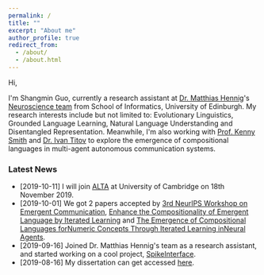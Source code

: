 ```yaml
---
permalink: /
title: ""
excerpt: "About me"
author_profile: true
redirect_from: 
  - /about/
  - /about.html
---
```


Hi,

I'm Shangmin Guo, currently a research assistant at [Dr. Matthias Hennig](http://homepages.inf.ed.ac.uk/mhennig/)'s [Neuroscience team](http://homepages.inf.ed.ac.uk/mhennig/people/) from School of Informatics, University of Edinburgh. My research interests include but not limited to: Evolutionary Linguistics, Grounded Language Learning, Natural Language Understanding and Disentangled  Representation. Meanwhile, I'm also working with [Prof. Kenny Smith](http://www.lel.ed.ac.uk/~kenny/) and [Dr. Ivan Titov](http://ivan-titov.org/) to explore the emergence of compositional languages in multi-agent autonomous communication systems.

###  Latest News
 - [2019-10-11] I will join [ALTA](http://alta.cambridgeenglish.org/) at University of Cambridge on 18th November 2019. 
 - [2019-10-01] We got 2 papers accepted by [3rd NeurIPS Workshop on Emergent Communication](https://sites.google.com/view/emecom2019/home), [Enhance the Compositionality of Emergent Language by Iterated Learning](/files/nips-2019-workshop1.pdf) and [The Emergence of Compositional Languages forNumeric Concepts Through Iterated Learning inNeural Agents](/files/nips-2019-workshop2.pdf).
 - [2019-09-16] Joined Dr. Matthias Hennig's team as a research assistant, and started working on a cool project, [SpikeInterface](https://github.com/SpikeInterface).
 - [2019-08-16] My dissertation can get accessed [here](/files/dissertation.pdf).
